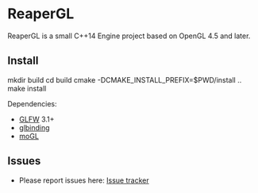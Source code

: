 # ReaperGL

ReaperGL is a small C++14 Engine project based on OpenGL 4.5 and later.

## Install

mkdir build
cd build
cmake -DCMAKE_INSTALL_PREFIX=$PWD/install ..
make install

Dependencies:
- [GLFW](github.com/glfw/glfw) 3.1+
- [glbinding](github.com/hpicgs/glbinding)
- [moGL](github.com/Ryp/moGL)

## Issues

* Please report issues here: [Issue tracker](github.com/Ryp/ReaperGL/issues)
